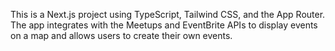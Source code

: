 <!-- Use this file to provide workspace-specific custom instructions to Copilot. For more details, visit https://code.visualstudio.com/docs/copilot/copilot-customization#_use-a-githubcopilotinstructionsmd-file -->

This is a Next.js project using TypeScript, Tailwind CSS, and the App Router. The app integrates with the Meetups and EventBrite APIs to display events on a map and allows users to create their own events.